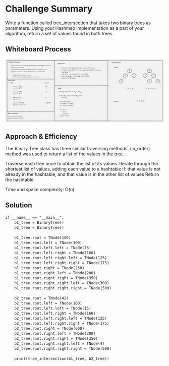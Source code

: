 # Challenge Summary
<!-- Description of the challenge -->
Write a function called tree_intersection that takes two binary trees as parameters. Using your Hashmap implementation as a part of your algorithm, return a set of values found in both trees.

## Whiteboard Process
<!-- Embedded whiteboard image -->
![tree_intersection](./assets/tree_intersection.PNG)

## Approach & Efficiency
<!-- What approach did you take? Why? What is the Big O space/time for this approach? -->
The Binary Tree class has three similar traversing methods, (in_order) method was used to return a list of the values in the tree.

Traverse each tree once to obtain the list of its values. Iterate through the shortest list of values, adding each value to a hashtable if: that value is not already in the hashtable, and that value is in the other list of values Return the hashtable.

Time and space complexity: O(n)

## Solution
<!-- Show how to run your code, and examples of it in action -->
```
if __name__ == "__main__":
    b1_tree = BinaryTree()
    b2_tree = BinaryTree()

    b1_tree.root = TNode(150)
    b1_tree.root.left = TNode(100)
    b1_tree.root.left.left = TNode(75)
    b1_tree.root.left.right = TNode(160)
    b1_tree.root.left.right.left = TNode(125)
    b1_tree.root.left.right.right = TNode(175)
    b1_tree.root.right = TNode(250)
    b1_tree.root.right.left = TNode(200)
    b1_tree.root.right.right = TNode(350)
    b1_tree.root.right.right.left = TNode(300)
    b1_tree.root.right.right.right = TNode(500)

    b2_tree.root = TNode(42)
    b2_tree.root.left = TNode(100)
    b2_tree.root.left.left = TNode(15)
    b2_tree.root.left.right = TNode(160)
    b2_tree.root.left.right.left = TNode(125)
    b2_tree.root.left.right.right = TNode(175)
    b2_tree.root.right = TNode(600)
    b2_tree.root.right.left = TNode(200)
    b2_tree.root.right.right = TNode(350)
    b2_tree.root.right.right.left = TNode(4)
    b2_tree.root.right.right.right = TNode(500)

    print(tree_intersection(b1_tree, b2_tree))
```